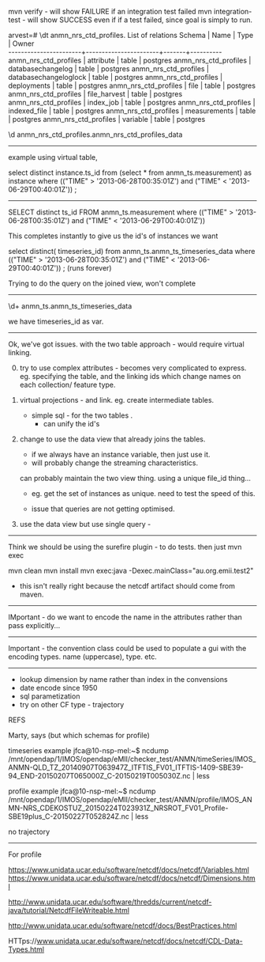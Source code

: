 

mvn verify			   - will show FAILURE if an integration test failed
mvn integration-test   - will show SUCCESS even if if a test failed, since goal is simply to run. 



arvest=# \dt anmn_nrs_ctd_profiles.
                        List of relations
        Schema         |         Name          | Type  |  Owner   
-----------------------+-----------------------+-------+----------
 anmn_nrs_ctd_profiles | attribute             | table | postgres
 anmn_nrs_ctd_profiles | databasechangelog     | table | postgres
 anmn_nrs_ctd_profiles | databasechangeloglock | table | postgres
 anmn_nrs_ctd_profiles | deployments           | table | postgres
 anmn_nrs_ctd_profiles | file                  | table | postgres
 anmn_nrs_ctd_profiles | file_harvest          | table | postgres
 anmn_nrs_ctd_profiles | index_job             | table | postgres
 anmn_nrs_ctd_profiles | indexed_file          | table | postgres
 anmn_nrs_ctd_profiles | measurements          | table | postgres
 anmn_nrs_ctd_profiles | variable              | table | postgres


\d anmn_nrs_ctd_profiles.anmn_nrs_ctd_profiles_data

------
example using virtual table,

select  distinct instance.ts_id   from (select * from anmn_ts.measurement) as instance where (("TIME" > '2013-06-28T00:35:01Z') and ("TIME" < '2013-06-29T00:40:01Z')) ;

------


 SELECT distinct ts_id  FROM anmn_ts.measurement where (("TIME" > '2013-06-28T00:35:01Z') and ("TIME" < '2013-06-29T00:40:01Z'))

This completes instantly to give us the id's of instances we want 

select distinct( timeseries_id)  from  anmn_ts.anmn_ts_timeseries_data where (("TIME" > '2013-06-28T00:35:01Z') and ("TIME" < '2013-06-29T00:40:01Z')) ;
(runs forever)	

Trying to do the query on the joined view, won't complete



----------------

\d+ anmn_ts.anmn_ts_timeseries_data

we have timeseries_id as var.

----
Ok, we've got issues. with the two table approach - would require virtual linking.

0) 
	try to use complex attributes - becomes very complicated to express.
	eg. specifying the table, and the linking ids which change names
	on each collection/ feature type.

1) virtual projections - and link. eg. create intermediate tables.
	- simple sql - for the two tables .
		- can unify the id's


2) change to use the data view that already joins the tables.   
	- if we always have an instance variable, then just use it.
	- will probably change the streaming characteristics.

	can probably maintain the two view thing. using a unique file_id thing...
	- eg. get the set of instances as unique. need to test the speed of this.

	- issue that queries are not getting optimised.


4) 
	use the data view 
	but use single query -  




-------
Think we should be using the surefire plugin - to do tests. then just mvn exec

mvn clean
mvn install 
mvn exec:java -Dexec.mainClass="au.org.emii.test2"

- this isn't really right because the netcdf artifact should come from maven.


---------
IMportant
	- do we want to encode the name in the attributes rather than pass explicitly...


----
Important - the convention class could be used to populate a gui with the encoding types.
	name (uppercase), type. etc.
	
----

- lookup dimension by name rather than index in the convensions
- date encode since 1950
- sql parametization
- try on other CF type - trajectory 


REFS

Marty, says
(but which schemas for profile) 

timeseries example
jfca@10-nsp-mel:~$ ncdump  /mnt/opendap/1/IMOS/opendap/eMII/checker_test/ANMN/timeSeries/IMOS_ANMN-QLD_TZ_20140907T063947Z_ITFTIS_FV01_ITFTIS-1409-SBE39-94_END-20150207T065000Z_C-20150219T005030Z.nc | less

profile example
jfca@10-nsp-mel:~$ ncdump /mnt/opendap/1/IMOS/opendap/eMII/checker_test/ANMN/profile/IMOS_ANMN-NRS_CDEKOSTUZ_20150224T023931Z_NRSROT_FV01_Profile-SBE19plus_C-20150227T052824Z.nc  | less

no trajectory

----

For profile



https://www.unidata.ucar.edu/software/netcdf/docs/netcdf/Variables.html
https://www.unidata.ucar.edu/software/netcdf/docs/netcdf/Dimensions.html


http://www.unidata.ucar.edu/software/thredds/current/netcdf-java/tutorial/NetcdfFileWriteable.html

http://www.unidata.ucar.edu/software/netcdf/docs/BestPractices.html

HTTps://www.unidata.ucar.edu/software/netcdf/docs/netcdf/CDL-Data-Types.html
